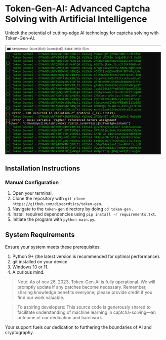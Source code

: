 # Token-Gen-AI: Advanced Captcha Solving with Artificial Intelligence

Unlock the potential of cutting-edge AI technology for captcha solving with Token-Gen-AI.

![AI in Action](gif.gif)

## Installation Instructions


### Manual Configuration

1. Open your terminal.
2. Clone the repository with `git clone https://github.com/discordtics/token-gen`.
3. Navigate to the `token-gen` directory by doing `cd token-gen` .
4. Install required dependencies using `pip install -r requirements.txt`.
5. Initiate the program with `python main.py`.

## System Requirements

Ensure your system meets these prerequisites:

1. Python 9+ (the latest version is recommended for optimal performance).
2. git installed on your device
3. Windows 10 or 11.
4. A curious mind.

> Note: As of nov  26, 2023, Token-Gen-AI is fully operational. We will promptly update if any patches become necessary. Remember, sharing knowledge benefits everyone; please provide credit if you find our work valuable.

> To aspiring developers: This source code is generously shared to facilitate understanding of machine learning in captcha-solving—an outcome of our dedication and hard work.




Your support fuels our dedication to furthering the boundaries of AI and cryptography. 

